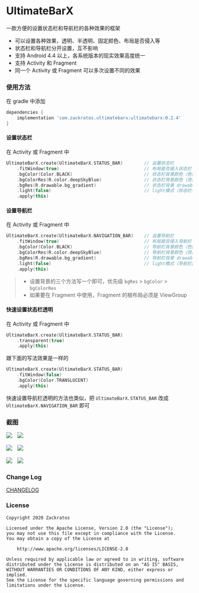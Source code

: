 # UltimateBarX
一款方便的设置状态栏和导航栏的各种效果的框架
* 可以设置各种效果，透明、半透明、固定颜色、布局是否侵入等
* 状态栏和导航栏分开设置，互不影响
* 支持 Android 4.4 以上，各系统版本的现实效果高度统一
* 支持 Activity 和 Fragment
* 同一个 Activity 或 Fragment 可以多次设置不同的效果

### 使用方法
在 gradle 中添加
```groovy
dependencies {
    implementation 'com.zackratos.ultimatebarx:ultimatebarx:0.2.4'
}
```

#### 设置状态栏
在 Activity 或 Fragment 中
```kotlin
UltimateBarX.create(UltimateBarX.STATUS_BAR)        // 设置状态栏
    .fitWindow(true)                                // 布局是否侵入状态栏（true 不侵入，false 侵入）  
    .bgColor(Color.BLACK)                           // 状态栏背景颜色（色值）
    .bgColorRes(R.color.deepSkyBlue)                // 状态栏背景颜色（资源id）
    .bgRes(R.drawable.bg_gradient)                  // 状态栏背景 drawable
    .light(false)                                   // light模式（状态栏字体灰色 Android 6.0 以上支持）
    .apply(this)
```

#### 设置导航栏
在 Activity 或 Fragment 中
```kotlin
UltimateBarX.create(UltimateBarX.NAVIGATION_BAR)    // 设置导航栏
    .fitWindow(true)                                // 布局是否侵入导航栏（true 不侵入，false 侵入）  
    .bgColor(Color.BLACK)                           // 导航栏背景颜色（色值）
    .bgColorRes(R.color.deepSkyBlue)                // 导航栏背景颜色（资源id）
    .bgRes(R.drawable.bg_gradient)                  // 导航栏背景 drawable
    .light(false)                                   // light模式（导航栏按钮灰色 Android 8.0 以上支持）
    .apply(this)
```

> * 设置背景的三个方法写一个即可，优先级 `bgRes` > `bgColor` > `bgColorRes`
> * 如果要在 Fragment 中使用，Fragment 的根布局必须是 ViewGroup

#### 快速设置状态栏透明
在 Activity 或 Fragment 中
```kotlin
UltimateBarX.create(UltimateBarX.STATUS_BAR)
    .transparent(true)
    .apply(this)
```
跟下面的写法效果是一样的
```kotlin
UltimateBarX.create(UltimateBarX.STATUS_BAR)
    .fitWindow(false)
    .bgColor(Color.TRANSLUCENT)
    .apply(this)
```
快速设置导航栏透明的方法也类似，把 `UltimateBarX.STATUS_BAR` 改成 `UltimateBarX.NAVIGATION_BAR` 即可

### 截图
![](screenshots/transparent_1.png)　![](screenshots/transparent_2.png)

![](screenshots/effect_1.png)　![](screenshots/effect_2.png)

![](screenshots/dynamic_1.gif)　![](screenshots/dynamic_2.gif)

### Change Log
[CHANGELOG](CHANGELOG.md)

### License
```
Copyright 2020 Zackratos

Licensed under the Apache License, Version 2.0 (the "License");
you may not use this file except in compliance with the License.
You may obtain a copy of the License at

    http://www.apache.org/licenses/LICENSE-2.0

Unless required by applicable law or agreed to in writing, software
distributed under the License is distributed on an "AS IS" BASIS,
WITHOUT WARRANTIES OR CONDITIONS OF ANY KIND, either express or implied.
See the License for the specific language governing permissions and
limitations under the License.
```